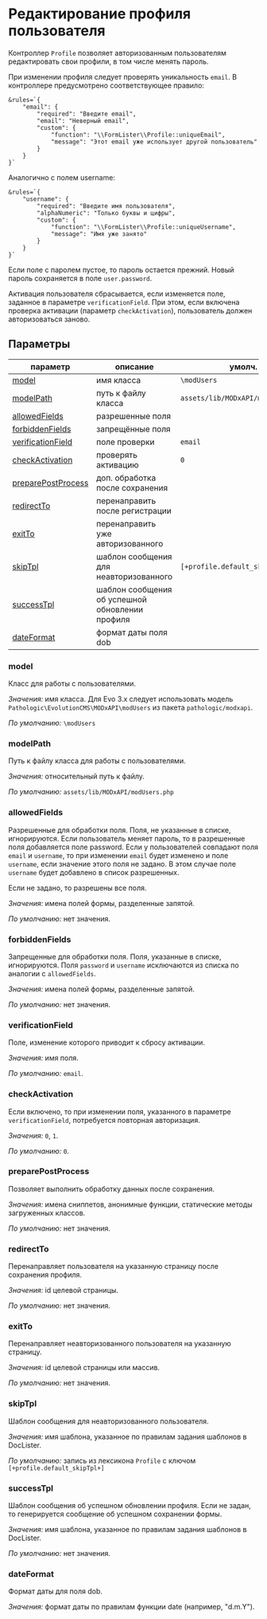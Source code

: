 # Редактирование профиля пользователя

Контроллер `Profile` позволяет авторизованным пользователям редактировать свои профили, в том числе менять пароль.

При изменении профиля следует проверять уникальность `email`. В контроллере предусмотрено соответствующее правило:

```
&rules=`{
    "email": {
        "required": "Введите email",
        "email": "Неверный email",
        "custom": {
            "function": "\\FormLister\\Profile::uniqueEmail",
            "message": "Этот email уже использует другой пользователь"
        }
    }
}`
```

Аналогично с полем username:

```
&rules=`{
    "username": {
        "required": "Введите имя пользователя",
        "alphaNumeric": "Только буквы и цифры",
        "custom": {
            "function": "\\FormLister\\Profile::uniqueUsername",
            "message": "Имя уже занято"
        }
    }
}`
```

Если поле с паролем пустое, то пароль остается прежний. Новый пароль сохраняется в поле `user.password`.

Активация пользователя сбрасывается, если изменяется поле, заданное в параметре `verificationField`. При этом, если включена проверка активации (параметр `checkActivation`), пользователь должен авторизоваться заново.

## Параметры

| параметр                                        | описание                                        | умолч.                            |
| ----------------------------------------------- | ----------------------------------------------- | --------------------------------- |
| [model](#param_model)                           | имя класса                                      | `\modUsers`                       |
| [modelPath](#param_modelpath)                   | путь к файлу класса                             | `assets/lib/MODxAPI/modUsers.php` |
| [allowedFields](#param_allowedfields)           | разрешенные поля                                |                                   |
| [forbiddenFields](#param_forbiddenfields)       | запрещённые поля                                |                                   |
| [verificationField](#param_verificationfield)   | поле проверки                                   | `email`                           |
| [checkActivation](#param_checkactivation)       | проверять активацию                             | `0`                               |
| [preparePostProcess](#param_preparepostprocess) | доп. обработка после сохранения                 |                                   |
| [redirectTo](#param_redirectto)                 | перенаправить после регистрации                 |                                   |
| [exitTo](#param_exitto)                         | перенаправить уже авторизованного               |                                   |
| [skipTpl](#param_skiptpl)                       | шаблон сообщения для неавторизованного          | `[+profile.default_skipTpl+]`     |
| [successTpl](#param_successtpl)                 | шаблон сообщения об успешной обновлении профиля |                                   |
| [dateFormat](#param_dateformat)                 | формат даты поля dob                            |                                   |

### <a name="param_model"></a> model

Класс для работы с пользователями.

_Значения:_ имя класса. Для Evo 3.x следует использовать модель `Pathologic\EvolutionCMS\MODxAPI\modUsers` из пакета `pathologic/modxapi`.

_По умолчанию:_ `\modUsers`

### <a name="param_modelpath"></a> modelPath

Путь к файлу класса для работы с пользователями.

_Значения:_ относительный путь к файлу.

_По умолчанию:_ `assets/lib/MODxAPI/modUsers.php`

### <a name="param_allowedfields"></a> allowedFields

Разрешенные для обработки поля. Поля, не указанные в списке, игнорируются. Если пользователь меняет пароль, то в разрешенные поля добавляется поле password. Если у пользователей совпадают поля `email` и `username`, то при изменении `email` будет изменено и поле `username`, если значение этого поля не задано. В этом случае поле `username` будет добавлено в список разрешенных.

Если не задано, то разрешены все поля.

_Значения:_ имена полей формы, разделенные запятой.

_По умолчанию:_ нет значения.

### <a name="param_forbiddenfields"></a> forbiddenFields

Запрещенные для обработки поля. Поля, указанные в списке, игнорируются. Поля `password` и `username` исключаются из списка по аналогии с `allowedFields`.

_Значения:_ имена полей формы, разделенные запятой.

_По умолчанию:_ нет значения.

### <a name="param_verificationfield"></a> verificationField

Поле, изменение которого приводит к сбросу активации.

_Значения:_ имя поля.

_По умолчанию:_ `email`.

### <a name="param_checkactivation"></a> checkActivation

Если включено, то при изменении поля, указанного в параметре `verificationField`, потребуется повторная авторизация.

_Значения:_ `0`, `1`.

_По умолчанию:_ `0`.

### <a name="param_preparepostprocess"></a> preparePostProcess

Позволяет выполнить обработку данных после сохранения.

_Значения:_ имена сниппетов, анонимные функции, статические методы загруженных классов.

_По умолчанию:_ нет значения.

### <a name="param_redirectto"></a> redirectTo

Перенаправляет пользователя на указанную страницу после сохранения профиля.

_Значения:_ id целевой страницы.

_По умолчанию:_ нет значения.

### <a name="param_exitto"></a> exitTo

Перенаправляет неавторизованного пользователя на указанную страницу.

_Значения:_ id целевой страницы или массив.

_По умолчанию:_ нет значения.

### <a name="param_skiptpl"></a> skipTpl

Шаблон сообщения для неавторизованного пользователя.

_Значения:_ имя шаблона, указанное по правилам задания шаблонов в DocLister.

_По умолчанию:_ запись из лексикона `Profile` с ключом `[+profile.default_skipTpl+]`

### <a name="param_successtpl"></a> successTpl

Шаблон сообщения об успешном обновлении профиля. Если не задан, то генерируется сообщение об успешном сохранении формы.

_Значения:_ имя шаблона, указанное по правилам задания шаблонов в DocLister.

_По умолчанию:_ нет значения.

### <a name="param_dateformat"></a> dateFormat

Формат даты для поля dob.

_Значения:_ формат даты по правилам функции date (например, "d.m.Y").
